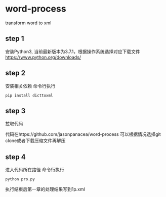 # word-process
transform word to xml

## step 1

安装Python3, 当前最新版本为3.7.1，根据操作系统选择对应下载文件
https://www.python.org/downloads/

## step 2
安装相关依赖
命令行执行
```
pip install dicttoxml
```

## step 3
拉取代码

代码在https://github.com/jasonpanacea/word-process
可以根据情况选择git clone或者下载压缩文件再解压

## step 4
进入代码所在路径
命令行执行
```
python pro.py
```
执行结束后第一章的处理结果写到1p.xml